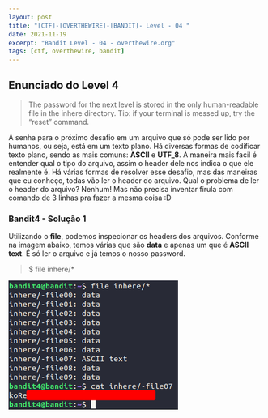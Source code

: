 ```yaml
---
layout: post
title: "[CTF]-[OVERTHEWIRE]-[BANDIT]- Level - 04 "
date: 2021-11-19
excerpt: "Bandit Level - 04 - overthewire.org"
tags: [ctf, overthewire, bandit]
---
```


## Enunciado do Level 4
>The password for the next level is stored in the only human-readable file in the inhere directory. 
>Tip: if your terminal is messed up, try the “reset” command.

A senha para o próximo desafio em um arquivo que só pode ser lido por humanos, ou seja, está em um texto plano. Há diversas formas de codificar texto plano, sendo as mais comuns: __ASCII__ e __UTF_8__. A maneira mais facil é entender qual o tipo do arquivo, assim o header dele nos indica o que ele realmente é. Há várias formas de resolver esse desafio, mas das maneiras que eu conheço, todas vão ler o header do arquivo. Qual o problema de ler o header do arquivo? Nenhum! Mas não precisa inventar firula com comando de 3 linhas pra fazer a mesma coisa :D

### Bandit4 - Solução 1

Utilizando o __file__, podemos inspecionar os headers dos arquivos. Conforme na imagem abaixo, temos várias que são __data__ e apenas um que é __ASCII text__. É só ler o arquivo e já temos o nosso password.

> $ file inhere/*

![Utilizando file](/img_posts/ctf/overthewire/bandit/lvl4-1.png)